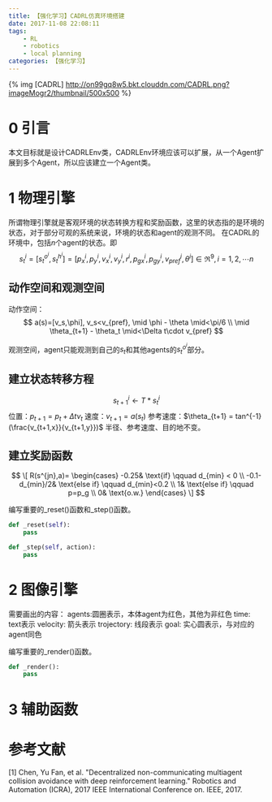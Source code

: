 ```yaml
---
title: 【强化学习】CADRL仿真环境搭建
date: 2017-11-08 22:08:11
tags:
    - RL
    - robotics
    - local planning
categories: 【强化学习】
---
```


{% img [CADRL] http://on99gq8w5.bkt.clouddn.com/CADRL.png?imageMogr2/thumbnail/500x500 %}
<!--more-->
# 0 引言

本文目标就是设计CADRLEnv类，CADRLEnv环境应该可以扩展，从一个Agent扩展到多个Agent，所以应该建立一个Agent类。

# 1 物理引擎
所谓物理引擎就是客观环境的状态转换方程和奖励函数，这里的状态指的是环境的状态，对于部分可观的系统来说，环境的状态和agent的观测不同。
在CADRL的环境中，包括$n$个agent的状态。即
$$
s^i_t=[s_t^{o^i},s_t^{h^i}]=[p_x^i,p_y^i,v_x^i,v_y^i,r^i,p_{gx}^i,p_{gy}^i,v_{pref}^i,\theta^i]\in\Re^9, i=1,2,\cdots n
$$

## 动作空间和观测空间
动作空间：
$$
a(s)=[v_s,\phi], v_s<v_{pref}, \mid \phi - \theta \mid<\pi/6  \\
\mid \theta_{t+1} - \theta_t \mid<\Delta t\cdot v_{pref}
$$

观测空间，agent只能观测到自己的$s_t$和其他agents的$s_t^{o^i}$部分。

## 建立状态转移方程
$$
s^i_{t+1} \gets T*s^i_t
$$
位置：$p_{t+1}=p_t+\Delta t v_t$
速度：$v_{t+1} = a(s_t)$
参考速度：$\theta_{t+1} = tan^{-1}(\frac{v_{t+1,x}}{v_{t+1,y}})$
半径、参考速度、目的地不变。
## 建立奖励函数
$$
\[
R(s^{jn},a)=
\begin{cases}
-0.25& \text{if} \qquad d_{min} < 0 \\
-0.1-d_{min}/2& \text{else if} \qquad d_{min}<0.2 \\
1& \text{else if} \qquad p=p_g \\
0& \text{o.w.}
\end{cases}
\]
$$

编写重要的_reset()函数和_step()函数。
```Python
def _reset(self):
    pass

def _step(self, action):
    pass
```
# 2 图像引擎
需要画出的内容：
agents:圆圈表示，本体agent为红色，其他为非红色
time: text表示
velocity: 箭头表示
trojectory: 线段表示
goal: 实心圆表示，与对应的agent同色

编写重要的_render()函数。
```Python
def _render():
    pass
```
# 3 辅助函数


# 参考文献
[1] Chen, Yu Fan, et al. "Decentralized non-communicating multiagent collision avoidance with deep reinforcement learning." Robotics and Automation (ICRA), 2017 IEEE International Conference on. IEEE, 2017.